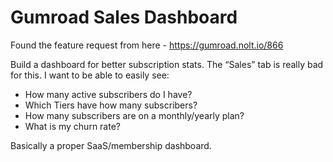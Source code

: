 # Gumroad Sales Dashboard

Found the feature request from here - https://gumroad.nolt.io/866

Build a dashboard for better subscription stats. The “Sales” tab is really bad for this.
I want to be able to easily see:

- How many active subscribers do I have?
- Which Tiers have how many subscribers?
- How many subscribers are on a monthly/yearly plan?
- What is my churn rate?

Basically a proper SaaS/membership dashboard.
